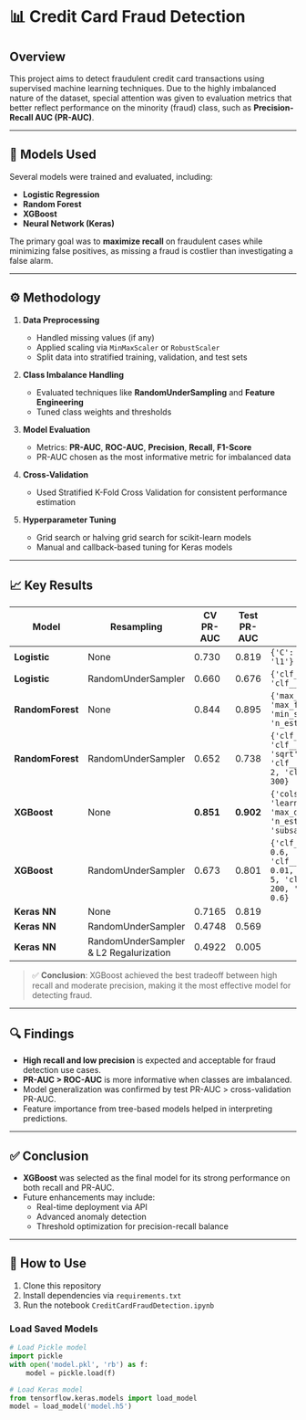 # 📊 Credit Card Fraud Detection

## Overview

This project aims to detect fraudulent credit card transactions using supervised machine learning techniques. Due to the highly imbalanced nature of the dataset, special attention was given to evaluation metrics that better reflect performance on the minority (fraud) class, such as **Precision-Recall AUC (PR-AUC)**.

---

## 🧠 Models Used

Several models were trained and evaluated, including:

- **Logistic Regression**
- **Random Forest**
- **XGBoost**
- **Neural Network (Keras)**

The primary goal was to **maximize recall** on fraudulent cases while minimizing false positives, as missing a fraud is costlier than investigating a false alarm.

---

## ⚙️ Methodology

1. **Data Preprocessing**
   - Handled missing values (if any)
   - Applied scaling via `MinMaxScaler` or `RobustScaler`
   - Split data into stratified training, validation, and test sets

2. **Class Imbalance Handling**
   - Evaluated techniques like **RandomUnderSampling** and **Feature Engineering**
   - Tuned class weights and thresholds

3. **Model Evaluation**
   - Metrics: **PR-AUC**, **ROC-AUC**, **Precision**, **Recall**, **F1-Score**
   - PR-AUC chosen as the most informative metric for imbalanced data

4. **Cross-Validation**
   - Used Stratified K-Fold Cross Validation for consistent performance estimation

5. **Hyperparameter Tuning**
   - Grid search or halving grid search for scikit-learn models
   - Manual and callback-based tuning for Keras models

---

## 📈 Key Results

| Model           | Resampling            | CV PR-AUC | Test PR-AUC | Best Params |
|----------------|------------------------|------------|--------------|----------------------------------------------------------------------------------------------------------------------------------|
| **Logistic**    | None                   | 0.730      | 0.819        | `{'C': 0.359, 'penalty': 'l1'}` |
| **Logistic**    | RandomUnderSampler     | 0.660      | 0.676        | `{'clf__C': 0.0001, 'clf__penalty': 'l2'}` |
| **RandomForest**| None                   | 0.844      | 0.895        | `{'max_depth': None, 'max_features': 'sqrt', 'min_samples_split': 2, 'n_estimators': 300}` |
| **RandomForest**| RandomUnderSampler     | 0.652      | 0.738        | `{'clf__max_depth': 2, 'clf__max_features': 'sqrt', 'clf__min_samples_split': 2, 'clf__n_estimators': 300}` |
| **XGBoost**     | None                   | **0.851**  | **0.902**    | `{'colsample_bytree': 0.5, 'learning_rate': 0.1, 'max_depth': 7, 'n_estimators': 200, 'subsample': 0.8}` |
| **XGBoost**     | RandomUnderSampler     | 0.673      | 0.801        | `{'clf__colsample_bytree': 0.6, 'clf__learning_rate': 0.01, 'clf__max_depth': 5, 'clf__n_estimators': 200, 'clf__subsample': 0.6}` |
| **Keras NN**    | None                   | 0.7165     | 0.819        | |
| **Keras NN**    | RandomUnderSampler     | 0.4748     | 0.569        | |
| **Keras NN**    | RandomUnderSampler & L2 Regalurization    | 0.4922     | 0.005        | |


> ✅ **Conclusion**: XGBoost achieved the best tradeoff between high recall and moderate precision, making it the most effective model for detecting fraud.

---

## 🔍 Findings

- **High recall and low precision** is expected and acceptable for fraud detection use cases.
- **PR-AUC > ROC-AUC** is more informative when classes are imbalanced.
- Model generalization was confirmed by test PR-AUC > cross-validation PR-AUC.
- Feature importance from tree-based models helped in interpreting predictions.

---

## ✅ Conclusion

- **XGBoost** was selected as the final model for its strong performance on both recall and PR-AUC.
- Future enhancements may include:
  - Real-time deployment via API
  - Advanced anomaly detection
  - Threshold optimization for precision-recall balance

---

## 📁 How to Use

1. Clone this repository
2. Install dependencies via `requirements.txt`
3. Run the notebook `CreditCardFraudDetection.ipynb`

### Load Saved Models

```python
# Load Pickle model
import pickle
with open('model.pkl', 'rb') as f:
    model = pickle.load(f)

# Load Keras model
from tensorflow.keras.models import load_model
model = load_model('model.h5')
